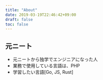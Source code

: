 ```yaml
---
title: "About"
date: 2019-03-19T22:46:42+09:00
draft: false
toc: false
---
```


## 元ニート

- 元ニートから独学でエンジニアになった人
- 業務で使用している言語は、PHP
- 学習したい言語[Go, JS, Rust]
